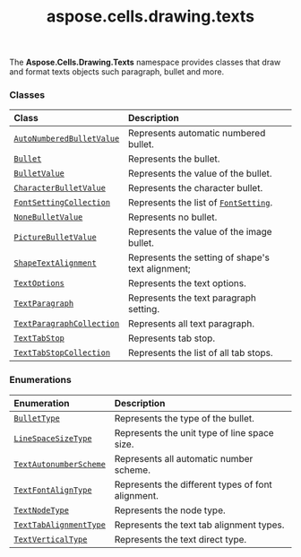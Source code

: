 ﻿---
title: aspose.cells.drawing.texts
second_title: Aspose.Cells for Python via .NET API References
description: 
type: docs
weight: 10
url: /aspose.cells.drawing.texts/
is_root: false
---

The **Aspose.Cells.Drawing.Texts**  namespace provides classes that draw and format texts objects such paragraph, bullet and more.

### Classes
| Class | Description |
| :- | :- |
| [`AutoNumberedBulletValue`](/cells/python-net/aspose.cells.drawing.texts/autonumberedbulletvalue) | Represents automatic numbered bullet. |
| [`Bullet`](/cells/python-net/aspose.cells.drawing.texts/bullet) | Represents the bullet. |
| [`BulletValue`](/cells/python-net/aspose.cells.drawing.texts/bulletvalue) | Represents the value of the bullet. |
| [`CharacterBulletValue`](/cells/python-net/aspose.cells.drawing.texts/characterbulletvalue) | Represents the character bullet. |
| [`FontSettingCollection`](/cells/python-net/aspose.cells.drawing.texts/fontsettingcollection) | Represents the list of [`FontSetting`](/cells/python-net/aspose.cells/fontsetting). |
| [`NoneBulletValue`](/cells/python-net/aspose.cells.drawing.texts/nonebulletvalue) | Represents no bullet. |
| [`PictureBulletValue`](/cells/python-net/aspose.cells.drawing.texts/picturebulletvalue) | Represents the value of the image bullet. |
| [`ShapeTextAlignment`](/cells/python-net/aspose.cells.drawing.texts/shapetextalignment) | Represents the setting of shape's text alignment; |
| [`TextOptions`](/cells/python-net/aspose.cells.drawing.texts/textoptions) | Represents the text options. |
| [`TextParagraph`](/cells/python-net/aspose.cells.drawing.texts/textparagraph) | Represents the text paragraph setting. |
| [`TextParagraphCollection`](/cells/python-net/aspose.cells.drawing.texts/textparagraphcollection) | Represents all text paragraph. |
| [`TextTabStop`](/cells/python-net/aspose.cells.drawing.texts/texttabstop) | Represents tab stop. |
| [`TextTabStopCollection`](/cells/python-net/aspose.cells.drawing.texts/texttabstopcollection) | Represents the list of all tab stops. |


### Enumerations
| Enumeration | Description |
| :- | :- |
| [`BulletType`](/cells/python-net/aspose.cells.drawing.texts/bullettype) | Represents the type of the bullet. |
| [`LineSpaceSizeType`](/cells/python-net/aspose.cells.drawing.texts/linespacesizetype) | Represents the unit type of line space size. |
| [`TextAutonumberScheme`](/cells/python-net/aspose.cells.drawing.texts/textautonumberscheme) | Represents all automatic number scheme. |
| [`TextFontAlignType`](/cells/python-net/aspose.cells.drawing.texts/textfontaligntype) | Represents the different types of font alignment. |
| [`TextNodeType`](/cells/python-net/aspose.cells.drawing.texts/textnodetype) | Represents the node type. |
| [`TextTabAlignmentType`](/cells/python-net/aspose.cells.drawing.texts/texttabalignmenttype) | Represents the text tab alignment types. |
| [`TextVerticalType`](/cells/python-net/aspose.cells.drawing.texts/textverticaltype) | Represents the text direct type. |


